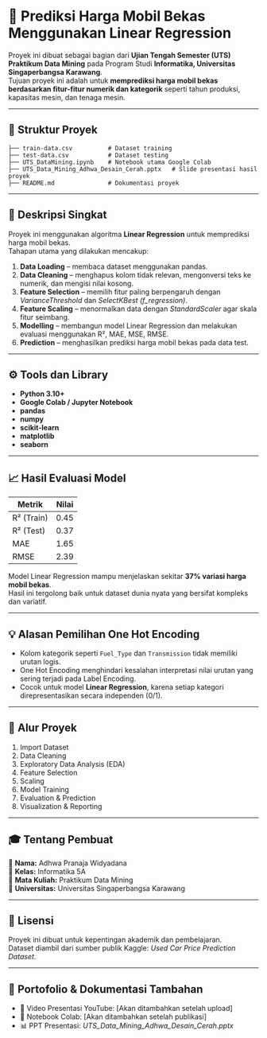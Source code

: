 # 🚗 Prediksi Harga Mobil Bekas Menggunakan Linear Regression

Proyek ini dibuat sebagai bagian dari **Ujian Tengah Semester (UTS) Praktikum Data Mining** pada Program Studi **Informatika, Universitas Singaperbangsa Karawang**.  
Tujuan proyek ini adalah untuk **memprediksi harga mobil bekas berdasarkan fitur-fitur numerik dan kategorik** seperti tahun produksi, kapasitas mesin, dan tenaga mesin.

---

## 📂 Struktur Proyek
```
├── train-data.csv          # Dataset training
├── test-data.csv           # Dataset testing
├── UTS_DataMining.ipynb    # Notebook utama Google Colab
├── UTS_Data_Mining_Adhwa_Desain_Cerah.pptx   # Slide presentasi hasil proyek
├── README.md               # Dokumentasi proyek
```

---

## 🧩 Deskripsi Singkat
Proyek ini menggunakan algoritma **Linear Regression** untuk memprediksi harga mobil bekas.  
Tahapan utama yang dilakukan mencakup:
1. **Data Loading** – membaca dataset menggunakan pandas.  
2. **Data Cleaning** – menghapus kolom tidak relevan, mengonversi teks ke numerik, dan mengisi nilai kosong.  
3. **Feature Selection** – memilih fitur paling berpengaruh dengan *VarianceThreshold* dan *SelectKBest (f_regression)*.  
4. **Feature Scaling** – menormalkan data dengan *StandardScaler* agar skala fitur seimbang.  
5. **Modelling** – membangun model Linear Regression dan melakukan evaluasi menggunakan R², MAE, MSE, RMSE.  
6. **Prediction** – menghasilkan prediksi harga mobil bekas pada data test.

---

## ⚙️ Tools dan Library
- **Python 3.10+**
- **Google Colab / Jupyter Notebook**
- **pandas**
- **numpy**
- **scikit-learn**
- **matplotlib**
- **seaborn**

---

## 📈 Hasil Evaluasi Model

| Metrik | Nilai |
|--------|--------|
| R² (Train) | 0.45 |
| R² (Test)  | 0.37 |
| MAE        | 1.65 |
| RMSE       | 2.39 |

Model Linear Regression mampu menjelaskan sekitar **37% variasi harga mobil bekas**.  
Hasil ini tergolong baik untuk dataset dunia nyata yang bersifat kompleks dan variatif.

---

## 💡 Alasan Pemilihan One Hot Encoding
- Kolom kategorik seperti `Fuel_Type` dan `Transmission` tidak memiliki urutan logis.  
- One Hot Encoding menghindari kesalahan interpretasi nilai urutan yang sering terjadi pada Label Encoding.  
- Cocok untuk model **Linear Regression**, karena setiap kategori direpresentasikan secara independen (0/1).  

---

## 🧭 Alur Proyek
1. Import Dataset  
2. Data Cleaning  
3. Exploratory Data Analysis (EDA)  
4. Feature Selection  
5. Scaling  
6. Model Training  
7. Evaluation & Prediction  
8. Visualization & Reporting  

---

## 🎓 Tentang Pembuat
👤 **Nama:** Adhwa Pranaja Widyadana  
📘 **Kelas:** Informatika 5A  
🏫 **Mata Kuliah:** Praktikum Data Mining  
🎯 **Universitas:** Universitas Singaperbangsa Karawang  

---

## 📎 Lisensi
Proyek ini dibuat untuk kepentingan akademik dan pembelajaran.  
Dataset diambil dari sumber publik Kaggle: *Used Car Price Prediction Dataset*.

---

## 🔗 Portofolio & Dokumentasi Tambahan
- 🎥 Video Presentasi YouTube: [Akan ditambahkan setelah upload]  
- 🧠 Notebook Colab: [Akan ditambahkan setelah publikasi]  
- 📊 PPT Presentasi: *UTS_Data_Mining_Adhwa_Desain_Cerah.pptx*
